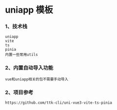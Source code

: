 # uniapp 模板

### 1、技术栈
```angular2html
uniapp
vite
ts
pinia
内置一些常用utils
```
### 2、内置自动导入功能
```angular2html
vue和uniapp相关的包不需要手动导入
```
### 2、项目参考
```angular2html
https://github.com/ttk-cli/uni-vue3-vite-ts-pinia
```
